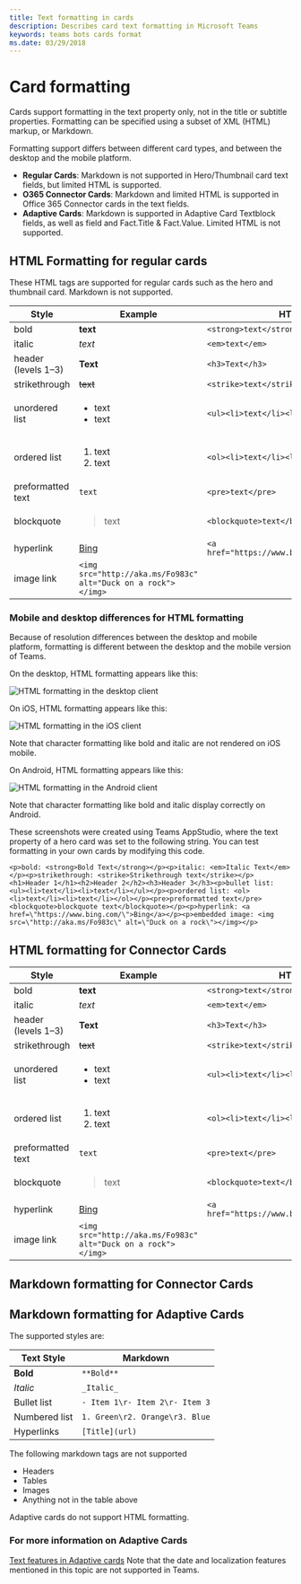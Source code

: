 ```yaml
---
title: Text formatting in cards
description: Describes card text formatting in Microsoft Teams
keywords: teams bots cards format
ms.date: 03/29/2018
---
```

# Card formatting

Cards support formatting in the text property only, not in the title or subtitle properties. Formatting can be specified using a subset of XML (HTML) markup, or Markdown.

Formatting support differs between different card types, and between the desktop and the mobile platform.

* **Regular Cards**: Markdown is not supported in Hero/Thumbnail card text fields, but limited HTML is supported.
* **O365 Connector Cards**: Markdown and limited HTML is supported in Office 365 Connector cards in the text fields.
* **Adaptive Cards**: Markdown is supported in Adaptive Card Textblock fields, as well as field and Fact.Title & Fact.Value. Limited HTML is not supported.

## HTML Formatting for regular cards

These HTML tags are supported for regular cards such as the hero and thumbnail card. Markdown is not supported.

| Style | Example | HTML |
| --- | --- | --- |
| bold | **text** | `<strong>text</strong>` |
| italic | *text* | `<em>text</em>` |
| header (levels 1&ndash;3) | **Text** | `<h3>Text</h3>` |
| strikethrough | ~~text~~ | `<strike>text</strike>` |
| unordered list | <ul><li>text</li><li>text</li></ul> | `<ul><li>text</li><li>text</li></ul>` |
| ordered list | <ol><li>text</li><li>text</li></ol> | `<ol><li>text</li><li>text</li></ol>` |
| preformatted text | `text` | `<pre>text</pre>` |
| blockquote | <blockquote>text</blockquote> | `<blockquote>text</blockquote>` |
| hyperlink | [Bing](https://www.bing.com/) | `<a href="https://www.bing.com/">Bing</a>` |
| image link | `<img src="http://aka.ms/Fo983c" alt="Duck on a rock"></img>` |

### Mobile and desktop differences for HTML formatting

Because of resolution differences between the desktop and mobile platform, formatting is different between the desktop and the mobile version of Teams.

On the desktop, HTML formatting appears like this:

![HTML formatting in the desktop client](~/assets/images/cards/card-formatting-xml-desktop-v2.png)

On iOS, HTML formatting appears like this:

![HTML formatting in the iOS client](~/assets/images/cards/card-formatting-xml-mobile-v2.png)

Note that character formatting like bold and italic are not rendered on iOS mobile.

On Android, HTML formatting appears like this:

![HTML formatting in the Android client](~/assets/images/cards/card-formatting-xml-android-60.png)

Note that character formatting like bold and italic display correctly on Android.

These screenshots were created using Teams AppStudio, where the text property of a hero card was set to the following string. You can test formatting in your own cards by modifying this code.

`<p>bold: <strong>Bold Text</strong></p><p>italic: <em>Italic Text</em></p><p>strikethrough: <strike>Strikethrough text</strike></p><h1>Header 1</h1><h2>Header 2</h2><h3>Header 3</h3><p>bullet list: <ul><li>text</li><li>text</li></ul></p><p>ordered list: <ol><li>text</li><li>text</li></ol></p><pre>preformatted text</pre><blockquote>blockquote text</blockquote></p><p>hyperlink: <a href=\"https://www.bing.com/\">Bing</a></p><p>embedded image: <img src=\"http://aka.ms/Fo983c\" alt=\"Duck on a rock\"></img></p>`

## HTML formatting for Connector Cards

| Style | Example | HTML |
| --- | --- | --- |
| bold | **text** | `<strong>text</strong>` |
| italic | *text* | `<em>text</em>` |
| header (levels 1&ndash;3) | **Text** | `<h3>Text</h3>` |
| strikethrough | ~~text~~ | `<strike>text</strike>` |
| unordered list | <ul><li>text</li><li>text</li></ul> | `<ul><li>text</li><li>text</li></ul>` |
| ordered list | <ol><li>text</li><li>text</li></ol> | `<ol><li>text</li><li>text</li></ol>` |
| preformatted text | `text` | `<pre>text</pre>` |
| blockquote | <blockquote>text</blockquote> | `<blockquote>text</blockquote>` |
| hyperlink | [Bing](https://www.bing.com/) | `<a href="https://www.bing.com/">Bing</a>` |
| image link | `<img src="http://aka.ms/Fo983c" alt="Duck on a rock"></img>` |

## Markdown formatting for Connector Cards

## Markdown formatting for Adaptive Cards

 The supported styles are:

| Text Style      | Markdown |
|-----------------|-----|
| **Bold**        | ```**Bold**``` |
| _Italic_        | ```_Italic_``` |
| Bullet list     | ```- Item 1\r- Item 2\r- Item 3``` | 
| Numbered list   | ```1. Green\r2. Orange\r3. Blue``` |
| Hyperlinks      | ```[Title](url)``` |

The following markdown tags are not supported

* Headers
* Tables
* Images
* Anything not in the table above

Adaptive cards do not support HTML formatting.

### For more information on Adaptive Cards

[Text features in Adaptive cards](https://docs.microsoft.com/en-us/adaptive-cards/create/textfeatures)
Note that the date and localization features mentioned in this topic are not supported in Teams.